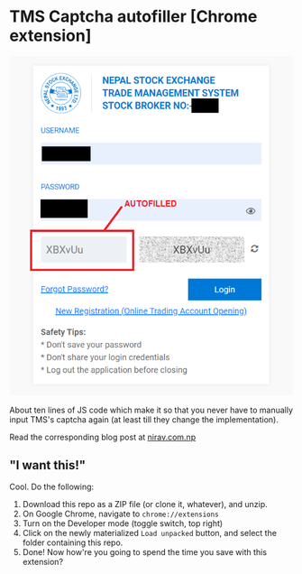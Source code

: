 # TMS Captcha autofiller [Chrome extension]

![screenshot of this project](screenshot.png)

About ten lines of JS code which make it so that you never have to manually input TMS's captcha again (at least till they change the implementation).

Read the corresponding blog post at [nirav.com.np](https://nirav.com.np/2021/05/22/the-tms-website-sucks-so-i-made-a-captcha-autofiller.html)

## "I want this!"

Cool. Do the following:

1. Download this repo as a ZIP file (or clone it, whatever), and unzip.
2. On Google Chrome, navigate to `chrome://extensions`
3. Turn on the Developer mode (toggle switch, top right)
4. Click on the newly materialized `Load unpacked` button, and select the folder containing this repo.
5. Done! Now how're you going to spend the time you save with this extension?

